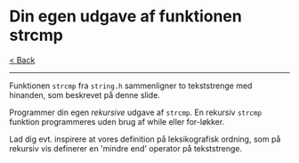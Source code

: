 # Din egen udgave af funktionen strcmp

[< Back](../README.md)

---

Funktionen `strcmp` fra `string.h` sammenligner to tekststrenge med hinanden, som beskrevet på denne slide.

Programmer din egen *rekursive* udgave af `strcmp`. En rekursiv `strcmp` funktion programmeres uden brug af while eller for-løkker.

Lad dig evt. inspirere at vores definition på leksikografisk ordning, som på rekursiv vis definerer en 'mindre end' operator på tekststrenge.
